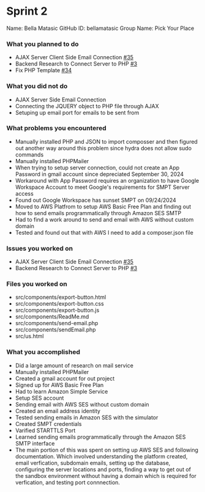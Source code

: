 # Sprint 2

Name: Bella Matasic
GitHub ID: bellamatasic
Group Name: Pick Your Place

### What you planned to do

- AJAX Server Client Side Email Connection [#35](https://github.com/utk-cs340-fall24/Pick-Your-Place/issues/35)
- Backend Research to Connect Server to PHP [#3](https://github.com/utk-cs340-fall24/Pick-Your-Place/issues/3)
- Fix PHP Template [#34](https://github.com/utk-cs340-fall24/Pick-Your-Place/issues/34)

### What you did not do

- AJAX Server Side Email Connection
- Connecting the JQUERY object to PHP file through AJAX
- Setuping up email port for emails to be sent from

### What problems you encountered

- Manually installed PHP and JSON to import composser and then figured out another way around this problem since hydra does not allow sudo commands
- Manually installed PHPMailer
- When trying to setup server connection, could not create an App Password in gmail account since depreciated September 30, 2024
- Workaround with App Password requires an organization to have Google Workspace Account to meet Google's requirements for SMPT Server access
- Found out Google Workspace has sunset SMPT on 09/24/2024
- Moved to AWS Platfrom to setup AWS Basic Free Plan and finding out how to send emails programmatically through Amazon SES SMTP
- Had to find a work around to send and email with AWS without custom domain
- Tested and found out that with AWS I need to add a composer.json file

### Issues you worked on

- AJAX Server Client Side Email Connection [#35](https://github.com/utk-cs340-fall24/Pick-Your-Place/issues/35)
- Backend Research to Connect Server to PHP [#3](https://github.com/utk-cs340-fall24/Pick-Your-Place/issues/3)

### Files you worked on

- src/components/export-button.html
- src/components/export-button.css
- src/components/export-button.js
- src/components/ReadMe.md
- src/components/send-email.php
- src/components/sendEmail.php
- src/us.html

### What you accomplished

- Did a large amount of research on mail service
- Manually installed PHPMailer
- Created a gmail account for out project
- Signed up for AWS Basic Free Plan
- Had to learn Amazon Simple Service
- Setup SES account
- Sending email with AWS SES without custom domain
- Created an email address identity
- Tested sending emails in Amazon SES with the simulator
- Created SMPT credentials
- Varified STARTTLS Port
- Learned sending emails programmatically through the Amazon SES SMTP interface
- The main portion of this was spent on setting up AWS SES and following documentation. Which involved understanding the platform created, email verfication, subdomain emails, setting up the database, configuring the server locations and ports, finding a way to get out of the sandbox environment without having a domain which is required for verfication, and testing port connnection.
